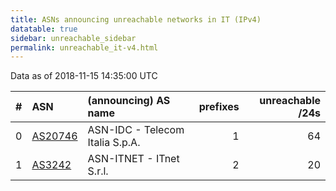 ```yaml
---
title: ASNs announcing unreachable networks in IT (IPv4)
datatable: true
sidebar: unreachable_sidebar
permalink: unreachable_it-v4.html
---
```


Data as of 2018-11-15 14:35:00 UTC


<div class="datatable-begin"></div>

|   # | ASN                                    | (announcing) AS name            |   prefixes |   unreachable /24s |
|----:|:---------------------------------------|:--------------------------------|-----------:|-------------------:|
|   0 | [AS20746](unreachable_AS20746-v4.html) | ASN-IDC - Telecom Italia S.p.A. |          1 |                 64 |
|   1 | [AS3242](unreachable_AS3242-v4.html)   | ASN-ITNET - ITnet S.r.l.        |          2 |                 20 |

<div class="datatable-end"></div>